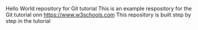 Hello World repository for Git tutorial This is an example respository for the Git tutorial onn https://www.w3schools.com 
This repository is built step by step in the tutorial
